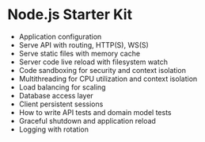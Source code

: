 # Node.js Starter Kit

- Application configuration
- Serve API with routing, HTTP(S), WS(S)
- Serve static files with memory cache
- Server code live reload with filesystem watch
- Code sandboxing for security and context isolation
- Multithreading for CPU utilization and context isolation
- Load balancing for scaling
- Database access layer
- Client persistent sessions
- How to write API tests and domain model tests
- Graceful shutdown and application reload
- Logging with rotation
